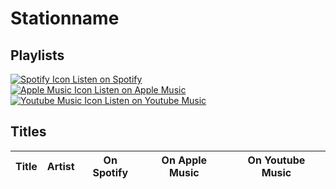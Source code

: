 # Stationname

## Playlists

[![Spotify Icon](https://user-images.githubusercontent.com/6068259/95839470-57169600-0d43-11eb-89e3-6b80e7c64339.png "Listen on Spotify") Listen on Spotify](.)  
[![Apple Music Icon](https://user-images.githubusercontent.com/6068259/95839328-2fbfc900-0d43-11eb-896b-78ba8d0f56da.png "Listen on Apple Music") Listen on Apple Music](.)  
[![Youtube Music Icon](https://user-images.githubusercontent.com/6068259/95839482-5a118680-0d43-11eb-97f5-21338bca84df.png "Listen on Youtube Music") Listen on Youtube Music](.)

## Titles

| Title | Artist | On Spotify | On Apple Music | On Youtube Music |
| ----- | ------ | ---------- | -------------- | ---------------- |

[use (✓) to indicate that it is not the version from the game but a similar]: #
[use ? if you are not sure if the version is correct]: #
[use ✓ or ✗ to indicate if it is available on the specific platform]: #
